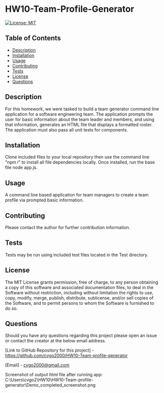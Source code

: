 # HW10-Team-Profile-Generator

[![License: MIT](https://img.shields.io/badge/License-MIT-yellow.svg)](https://opensource.org/licenses/MIT)

## Table of Contents

- [Description](#description)
- [Installation](#installation)
- [Usage](#usage)
- [Contributing](#contributing)
- [Tests](#tests)
- [License](#license)
- [Questions](#questions)

## Description

For this homework, we were tasked to build a team generator command line application for a software engineering team. The application prompts the user for basic information about the team leader and members, and using that information, generates an HTML file that displays a formatted roster. The application must also pass all unit tests for components.

## Installation

Clone included files to your local repository then use the command line "npm i" to install all file dependencies locally. Once installed, run the
base file node app.js.

## Usage

A command line based application for team managers to create a team profile via prompted basic information.

## Contributing

Please contact the author for further contribution information.

## Tests

Tests may be run using included test files located in the Test directory.

## License

The MIT License grants permission, free of charge, to any person obtaining a copy of this software and associated documentation files, to deal in the Software without restriction, including without limitation the rights to use, copy, modify, merge, publish, distribute, sublicense, and/or sell copies of the Software, and to permit persons to whom the Software is furnished to do so.

## Questions

Should you have any questions regarding this project please open an issue or contact the creator at the below email address.

[Link to GitHub Repository for this project] - https://github.com/cvgo2000/HW10-Team-profile-generator

[Email] - cvgo2000@gmail.com

Screenshot of output html file after running app:
C:\Users\cvgo2\HW10\HW10-Team-profile-generator\Demo_completed_screenshot.png
